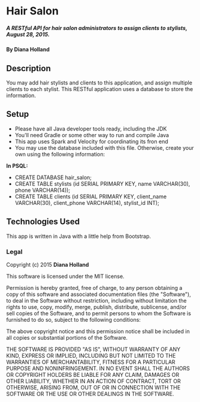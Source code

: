 # Hair Salon

##### A RESTful API for hair salon administrators to assign clients to stylists, August 28, 2015.

#### By **Diana Holland**

## Description

You may add hair stylists and clients to this application, and assign multiple clients to each stylist. This RESTful application uses a database to store the information.

## Setup

* Please have all Java developer tools ready, including the JDK
* You'll need Gradle or some other way to run and compile Java
* This app uses Spark and Velocity for coordinating its fron end
* You may use the database included with this file. Otherwise, create your own using the following information:

**In PSQL:**

* CREATE DATABASE hair_salon;
* CREATE TABLE stylists (id SERIAL PRIMARY KEY, name VARCHAR(30), phone VARCHAR(14));
* CREATE TABLE clients (id SERIAL PRIMARY KEY, client_name VARCHAR(30), client_phone VARCHAR(14), stylist_id INT);

## Technologies Used

This app is written in Java with a little help from Bootstrap.

### Legal

Copyright (c) 2015 **Diana Holland**

This software is licensed under the MIT license.

Permission is hereby granted, free of charge, to any person obtaining a copy
of this software and associated documentation files (the "Software"), to deal
in the Software without restriction, including without limitation the rights
to use, copy, modify, merge, publish, distribute, sublicense, and/or sell
copies of the Software, and to permit persons to whom the Software is
furnished to do so, subject to the following conditions:

The above copyright notice and this permission notice shall be included in
all copies or substantial portions of the Software.

THE SOFTWARE IS PROVIDED "AS IS", WITHOUT WARRANTY OF ANY KIND, EXPRESS OR
IMPLIED, INCLUDING BUT NOT LIMITED TO THE WARRANTIES OF MERCHANTABILITY,
FITNESS FOR A PARTICULAR PURPOSE AND NONINFRINGEMENT. IN NO EVENT SHALL THE
AUTHORS OR COPYRIGHT HOLDERS BE LIABLE FOR ANY CLAIM, DAMAGES OR OTHER
LIABILITY, WHETHER IN AN ACTION OF CONTRACT, TORT OR OTHERWISE, ARISING FROM,
OUT OF OR IN CONNECTION WITH THE SOFTWARE OR THE USE OR OTHER DEALINGS IN
THE SOFTWARE.
